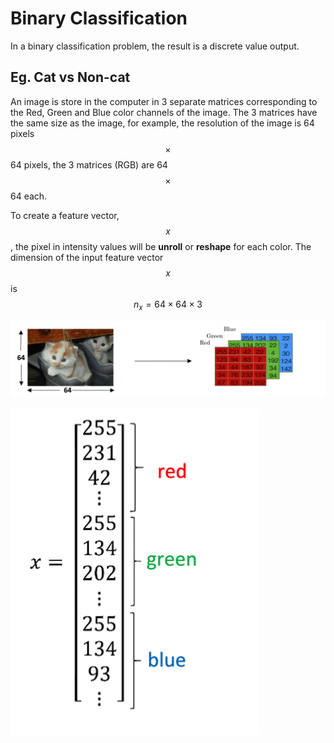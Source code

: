 # Binary Classification

In a binary classification problem, the result is a discrete value output.



## Eg. Cat vs Non-cat

An image is store in the computer in 3 separate matrices corresponding to the Red, Green and Blue color channels of the image. The 3 matrices have the same size as the image, for example, the resolution of the image is 64 pixels $$\times$$ 64 pixels, the 3 matrices \(RGB\) are 64 $$\times$$ 64 each.

To create a feature vector, $$x$$, the pixel in intensity values will be **unroll** or **reshape** for each color. The dimension of the input feature vector $$x$$ is $$n_x = 64 \times 64 \times 3$$

![](/assets/Snip20180125_5.png)

![](/assets/Snip20180125_7.png)

